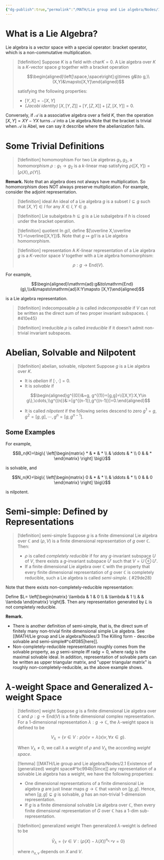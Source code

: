 ```yaml
---
{"dg-publish":true,"permalink":"/MATH/Lie group and Lie algebra/Nodes/1 Introduction/","dgPassFrontmatter":true}
---
```


# What is a Lie Algebra?

Lie algebra is a vector space with a special operator: bracket operator, which is a non-commutative multiplication.

> [!definition]
> Suppose $K$ is a field with $\mathrm{char}K=0$. A Lie algebra over $K$ is a $K$-vector space $g$ together with a bracket operation 
> 
> $$\begin{aligned}\left[\space,\space\right]:g\times g&\to g,\\(X,Y)&\mapsto[X,Y]\end{aligned}$$
> 
> satisfying the following properties:
> - $[Y,X]=-[X,Y]$
> - *(Jacobi identity)* $[X,[Y,Z]]+[Y,[Z,X]]+[Z,[X,Y]]=0$.

Conversely, if $\mathscr{A}$ is a associative algebra over a field $K$, then the operation $[X,Y]=XY-YX$ turns $\mathscr A$ into a Lie algebra.Note that the bracket is trivial when $\mathscr A$ is Abel, we can say it describe where the abelianization fails.

# Some Trivial Definitions

> [!definition] homomorphism
> For two Lie algebras $g_1,g_2$, a homomorphism $\rho:g_1\to g_2$ is a $k$-linear map satisfying $\rho([X,Y])=[\rho(X),\rho(Y)]$. 

**Remark.** Note that an algebra does not always have multiplication. So homomorphism does NOT always preserve multiplication. For example, consider the adjoint representation.

> [!definition] ideal
> An ideal of a Lie algebra $g$ is a subset $I\subseteq g$ such that $[X,Y]\in I$ for any $X\in I,Y\in g$. 

> [!definition] Lie subalgebra
> $h\subseteq g$ is a Lie subalgebra if $h$ is closed under the bracket operation.

> [!definition] quotient
> In $g/I$, define $[\overline X,\overline Y]:=\overline{[X,Y]}$. Note that $g\mapsto g/I$ is a Lie algebra homomorphism.

> [!definition] representation
> A $K$-linear representation of a Lie algebra $g$ is a $K$-vector space $V$ together with a Lie algebra homomorphism:
> 
> $$\rho:g\to\mathrm{End}(V).$$

For example, 

$$\begin{aligned}\mathrm{ad}:g&\to\mathrm{End}(g),\\x&\mapsto\mathrm{ad}X:Y\mapsto [X,Y]\end{aligned}$$

is a Lie algebra representation.

> [!definition] indecomposable
>  $\rho$ is called *indecomposable* if $V$ can not be written as the direct sum of two proper invariant subspaces.
{ #410e45}


> [!definition] irreducible
>  $\rho$ is called *irreducible* if it doesn't admit non-trivial invariant subspaces.

# Abelian, Solvable and Nilpotent

> [!definition] abelian, solvable, nilpotent
> Suppose $g$ is a Lie algebra over $K$.
>- It is *abelian* if $[\cdot,\cdot]=0$.
>- It is *solvable* if 
>
> $$\begin{aligned}g^{(0)}&=g, g^{(1)}=[g,g]=\{[X,Y]:X,Y\in g\},\cdots,\\g^{(n)}&:=[g^{(n-1)},g^{(n-1)}]=0.\end{aligned}$$
> 
>- It is called *nilpotent* if the following series descend to zero $g^1=g,g^2=[g,g],\cdots,g^n=[g,g^{n-1}]$.

## Some Examples

For example, 

$$B_n(K)=\big\{ \left[\begin{matrix} * & * & * \\  & \ddots & * \\ 0 &  & * \end{matrix} \right] \big\}$$

is solvable, and

$$N_n(K)=\big\{ \left[\begin{matrix} 0 & * & * \\  & \ddots & * \\ 0 &  & 0 \end{matrix} \right] \big\}$$

is nilpotent.

# Semi-simple: Defined by Representations

> [!definition] semi-simple
> Suppose $g$ is a finite dimensional Lie algebra over $\mathbb C$ and $(\rho,V)$ is a finite dimensional representation of $g$ over $\mathbb C$. Then:
> - $\rho$ is called *completely reducible* if for any $g$-invariant subspace $U$ of $V$, there exists a $g$-invariant subspace $U'$ such that $V=U\oplus U'$. 
> - If a finite dimensional Lie algebra over $\mathbb C$ with the property that every finite dimensional representation of $g$ over $\mathbb C$ is completely reducible, such a Lie algebra is called *semi-simple*.
{ #29de28}


Note that there exists non-completely-reducible representation:

Define $L= \left[\begin{matrix} \lambda & 1 & 0 \\ & \lambda & 1 \\ & & \lambda \end{matrix} \right]$. Then any representation generated by $L$ is not completely reducible.

**Remark.** 
- There is another definition of semi-simple, that is, the direct sum of finitely many non-trivial finite dimensional simple Lie algebra. See [[MATH/Lie group and Lie algebra/Nodes/3 The Killing form - describe solvable and semi-simple#^c4f085\|here]].
- Non-completely-reducible representation roughly comes from the solvable property, as $g$ semi-simple iff $\mathrm{rad}g=0$, where $\mathrm{rad}g$ is the maximal solvable ideal. In addition, representation of solvable parts can be written as upper triangular matrix, and "upper triangular matrix" is roughly non-completely-reducible, as the above example shows.

# $\lambda$-weight Space and Generalized $\lambda$-weight Space

> [!definition] weight
> Suppose $g$ is a finite dimensional Lie algebra over $\mathbb C$ and $\rho:g\to\mathrm{End}(V)$ is a finite dimensional complex representation. For a $1$-dimensional representation $\lambda:g\to\mathbb C$, the $\lambda$-weight space is defined to be 
> 
> $$V_\lambda=\{v\in V:\rho(x)v=\lambda(x)v,\forall x\in g\}.$$
> 
> When $V_\lambda\neq 0$, we call $\lambda$ a *weight* of $\rho$ and $V_\lambda$ the according *weight space*.

> [!lemma]
> [[MATH/Lie group and Lie algebra/Nodes/2.1 Existence of (generalized) weight space#^bc994b\|Since]] any representation of a solvable Lie algebra has a weight, we have the following properties:
> - One dimensional representations of a finite dimensional Lie algebra $g$ are just linear maps $g\to\mathbb C$ that vanish on $[g,g]$. Hence, when $[g,g]\subsetneq g$ is solvable, $g$ has an non-trivial $1$-dimension representation.  
> - If $g$ is a finite dimensional solvable Lie algebra over $\mathbb C$, then every finite dimensional representation of $G$ over $\mathbb C$ has a $1$-dim sub-representation.  

> [!definition] generalized weight
> Then generalized $\lambda$-weight is defined to be 
> 
> $$\widetilde V_\lambda=\{v\in V:(\rho(X)-\lambda(X))^{n_{x,v}}v=0\}$$
> 
> where $n_{x,v}$ depends on $X$ and $V$.